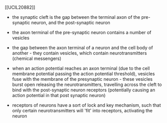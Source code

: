 [[UCIL20882]]

- the synaptic cleft is the gap between the terminal axon of the pre-synaptic neuron, and the post-synaptic neuron
- the axon terminal of the pre-synaptic neuron contains a number of vesicles

- the gap between the axon terminal of a neuron and the cell body of another - they contain vesicles, which contain neurotransmitters (chemical messengers)  
  
- when an action potential reaches an axon terminal (due to the cell membrane potential passing the action potential threshold), vesicles fuse with the membrane of the presynaptic neuron - these vesicles burst open releasing the neurotransmitters, travelling across the cleft to bind with the post-synaptic neuron receptors (potentially causing an action potential in that post synaptic neuron)  
  
- receptors of neurons have a sort of lock and key mechanism, such that only certain neurotransmitters will 'fit' into receptors, activating the neuron